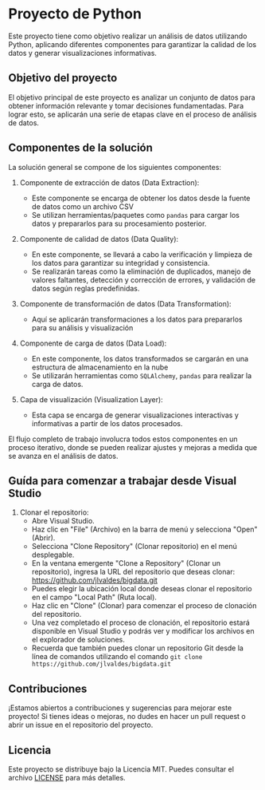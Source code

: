 # Proyecto de Python

Este proyecto tiene como objetivo realizar un análisis de datos utilizando Python, aplicando diferentes componentes para garantizar la calidad de los datos y generar visualizaciones informativas.

## Objetivo del proyecto

El objetivo principal de este proyecto es analizar un conjunto de datos para obtener información relevante y tomar decisiones fundamentadas. Para lograr esto, se aplicarán una serie de etapas clave en el proceso de análisis de datos.

## Componentes de la solución

La solución general se compone de los siguientes componentes:

1. Componente de extracción de datos (Data Extraction):
   - Este componente se encarga de obtener los datos desde la fuente de datos como un archivo CSV
   - Se utilizan herramientas/paquetes como `pandas` para cargar los datos y prepararlos para su procesamiento posterior.

2. Componente de calidad de datos (Data Quality):
   - En este componente, se llevará a cabo la verificación y limpieza de los datos para garantizar su integridad y consistencia.
   - Se realizarán tareas como la eliminación de duplicados, manejo de valores faltantes, detección y corrección de errores, y validación de datos según reglas predefinidas.

3. Componente de transformación de datos (Data Transformation):
   - Aquí se aplicarán transformaciones a los datos para prepararlos para su análisis y visualización


4. Componente de carga de datos (Data Load):
   - En este componente, los datos transformados se cargarán en una estructura de almacenamiento en la nube
   - Se utilizarán herramientas como `SQLAlchemy`, `pandas` para realizar la carga de datos.

5. Capa de visualización (Visualization Layer):
   - Esta capa se encarga de generar visualizaciones interactivas y informativas a partir de los datos procesados.


El flujo completo de trabajo involucra todos estos componentes en un proceso iterativo, donde se pueden realizar ajustes y mejoras a medida que se avanza en el análisis de datos.

## Guída para comenzar a trabajar desde Visual Studio
1. Clonar el repositorio:
   - Abre Visual Studio.
   - Haz clic en "File" (Archivo) en la barra de menú y selecciona "Open" (Abrir).
   - Selecciona "Clone Repository" (Clonar repositorio) en el menú desplegable.
   - En la ventana emergente "Clone a Repository" (Clonar un repositorio), ingresa la URL del repositorio que deseas clonar: https://github.com/jlvaldes/bigdata.git
   - Puedes elegir la ubicación local donde deseas clonar el repositorio en el campo "Local Path" (Ruta local).
   - Haz clic en "Clone" (Clonar) para comenzar el proceso de clonación del repositorio.
   - Una vez completado el proceso de clonación, el repositorio estará disponible en Visual Studio y podrás ver y modificar los archivos en el explorador de soluciones.
   - Recuerda que también puedes clonar un repositorio Git desde la línea de comandos utilizando el comando 
      ```git clone https://github.com/jlvaldes/bigdata.git```
     


## Contribuciones

¡Estamos abiertos a contribuciones y sugerencias para mejorar este proyecto! Si tienes ideas o mejoras, no dudes en hacer un pull request o abrir un issue en el repositorio del proyecto.

## Licencia

Este proyecto se distribuye bajo la Licencia MIT. Puedes consultar el archivo [LICENSE](./LICENSE) para más detalles.
